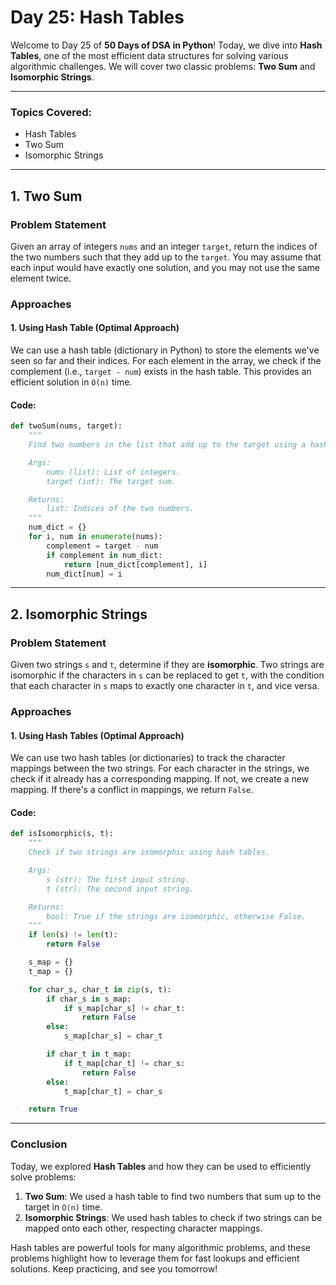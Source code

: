 # **Day 25: Hash Tables**

Welcome to Day 25 of **50 Days of DSA in Python**! Today, we dive into **Hash Tables**, one of the most efficient data structures for solving various algorithmic challenges. We will cover two classic problems: **Two Sum** and **Isomorphic Strings**.

---

### **Topics Covered:**
- Hash Tables  
- Two Sum  
- Isomorphic Strings  

---

## **1. Two Sum**

### **Problem Statement**  
Given an array of integers `nums` and an integer `target`, return the indices of the two numbers such that they add up to the `target`. You may assume that each input would have exactly one solution, and you may not use the same element twice.

### **Approaches**

#### **1. Using Hash Table (Optimal Approach)**

We can use a hash table (dictionary in Python) to store the elements we've seen so far and their indices. For each element in the array, we check if the complement (i.e., `target - num`) exists in the hash table. This provides an efficient solution in `O(n)` time.

#### **Code:**
```python
def twoSum(nums, target):
    """
    Find two numbers in the list that add up to the target using a hash table.

    Args:
        nums (list): List of integers.
        target (int): The target sum.

    Returns:
        list: Indices of the two numbers.
    """
    num_dict = {}
    for i, num in enumerate(nums):
        complement = target - num
        if complement in num_dict:
            return [num_dict[complement], i]
        num_dict[num] = i
```

---

## **2. Isomorphic Strings**

### **Problem Statement**  
Given two strings `s` and `t`, determine if they are **isomorphic**. Two strings are isomorphic if the characters in `s` can be replaced to get `t`, with the condition that each character in `s` maps to exactly one character in `t`, and vice versa.

### **Approaches**

#### **1. Using Hash Tables (Optimal Approach)**

We can use two hash tables (or dictionaries) to track the character mappings between the two strings. For each character in the strings, we check if it already has a corresponding mapping. If not, we create a new mapping. If there's a conflict in mappings, we return `False`.

#### **Code:**
```python
def isIsomorphic(s, t):
    """
    Check if two strings are isomorphic using hash tables.

    Args:
        s (str): The first input string.
        t (str): The second input string.

    Returns:
        bool: True if the strings are isomorphic, otherwise False.
    """
    if len(s) != len(t):
        return False

    s_map = {}
    t_map = {}

    for char_s, char_t in zip(s, t):
        if char_s in s_map:
            if s_map[char_s] != char_t:
                return False
        else:
            s_map[char_s] = char_t

        if char_t in t_map:
            if t_map[char_t] != char_s:
                return False
        else:
            t_map[char_t] = char_s

    return True
```

---

### **Conclusion**

Today, we explored **Hash Tables** and how they can be used to efficiently solve problems:

1. **Two Sum**: We used a hash table to find two numbers that sum up to the target in `O(n)` time.
2. **Isomorphic Strings**: We used hash tables to check if two strings can be mapped onto each other, respecting character mappings.

Hash tables are powerful tools for many algorithmic problems, and these problems highlight how to leverage them for fast lookups and efficient solutions. Keep practicing, and see you tomorrow!
